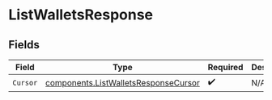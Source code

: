 # ListWalletsResponse


## Fields

| Field                                                                                        | Type                                                                                         | Required                                                                                     | Description                                                                                  |
| -------------------------------------------------------------------------------------------- | -------------------------------------------------------------------------------------------- | -------------------------------------------------------------------------------------------- | -------------------------------------------------------------------------------------------- |
| `Cursor`                                                                                     | [components.ListWalletsResponseCursor](../../models/components/listwalletsresponsecursor.md) | :heavy_check_mark:                                                                           | N/A                                                                                          |